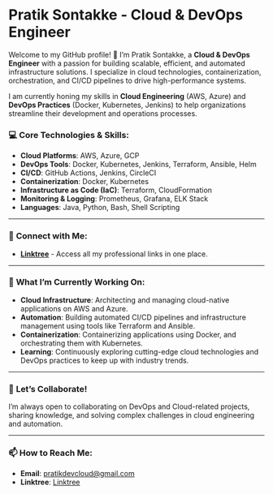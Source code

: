 # Pratik Sontakke - Cloud & DevOps Engineer

Welcome to my GitHub profile! 👋 I’m Pratik Sontakke, a **Cloud & DevOps Engineer** with a passion for building scalable, efficient, and automated infrastructure solutions. I specialize in cloud technologies, containerization, orchestration, and CI/CD pipelines to drive high-performance systems.

I am currently honing my skills in **Cloud Engineering** (AWS, Azure) and **DevOps Practices** (Docker, Kubernetes, Jenkins) to help organizations streamline their development and operations processes.

### 💻 **Core Technologies & Skills**:
- **Cloud Platforms**: AWS, Azure, GCP
- **DevOps Tools**: Docker, Kubernetes, Jenkins, Terraform, Ansible, Helm
- **CI/CD**: GitHub Actions, Jenkins, CircleCI
- **Containerization**: Docker, Kubernetes
- **Infrastructure as Code (IaC)**: Terraform, CloudFormation
- **Monitoring & Logging**: Prometheus, Grafana, ELK Stack
- **Languages**: Java, Python, Bash, Shell Scripting

---

### 🔗 **Connect with Me**:
- **[Linktree](https://timely-caramel-6cc354.netlify.app/)** - Access all my professional links in one place.

---

### 🌱 **What I’m Currently Working On**:
- **Cloud Infrastructure**: Architecting and managing cloud-native applications on AWS and Azure.
- **Automation**: Building automated CI/CD pipelines and infrastructure management using tools like Terraform and Ansible.
- **Containerization**: Containerizing applications using Docker, and orchestrating them with Kubernetes.
- **Learning**: Continuously exploring cutting-edge cloud technologies and DevOps practices to keep up with industry trends.

---

### 🚀 **Let’s Collaborate!**  
I’m always open to collaborating on DevOps and Cloud-related projects, sharing knowledge, and solving complex challenges in cloud engineering and automation.

---

### 📫 **How to Reach Me**:  
- **Email**: [pratikdevcloud@gmail.com](mailto:pratikdevcloud@gmail.com?subject=Let’s%20Connect%20)
- **Linktree**: [Linktree](https://timely-caramel-6cc354.netlify.app/)
